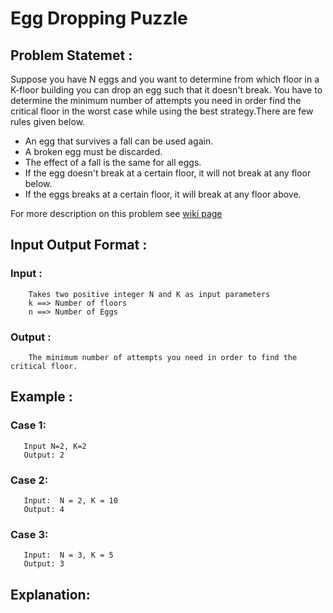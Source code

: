 # Egg Dropping Puzzle

## Problem Statemet : 
Suppose you have N eggs and you want to determine from which floor in a K-floor building you can drop an egg such that it doesn't break. You have to determine the minimum number of attempts you need in order find the critical floor in the worst case while using the best strategy.There are few rules given below. 

  - An egg that survives a fall can be used again.
  - A broken egg must be discarded.
  - The effect of a fall is the same for all eggs.
  - If the egg doesn't break at a certain floor, it will not break at any floor below.
  - If the eggs breaks at a certain floor, it will break at any floor above.
  
For more description on this problem see [wiki page](https://en.wikipedia.org/wiki/Dynamic_programming#Egg_dropping_puzzle)

## Input Output Format :
   ### Input : 
        Takes two positive integer N and K as input parameters
        k ==> Number of floors
        n ==> Number of Eggs
   ### Output :
        The minimum number of attempts you need in order to find the critical floor.
        
## Example :
   ### Case 1:
       Input N=2, K=2
       Output: 2
   ### Case 2:
       Input:  N = 2, K = 10
       Output: 4
       
   ### Case 3:
       Input:  N = 3, K = 5
       Output: 3
       
## Explanation:
